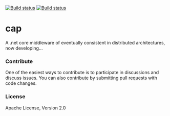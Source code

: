 [![Build status](https://ci.appveyor.com/api/projects/status/4mpe0tbu7n126vyw?svg=true)](https://ci.appveyor.com/project/yuleyule66/cap)
[![Build status](https://ci.appveyor.com/api/projects/status/4mpe0tbu7n126vyw/branch/master?svg=true)](https://ci.appveyor.com/project/yuleyule66/cap/branch/master)

# cap
  
A .net core middleware of eventually consistent in distributed architectures, now developing...

### Contribute

One of the easiest ways to contribute is to participate in discussions and discuss issues. You can also contribute by submitting pull requests with code changes.

### License

Apache License, Version 2.0
